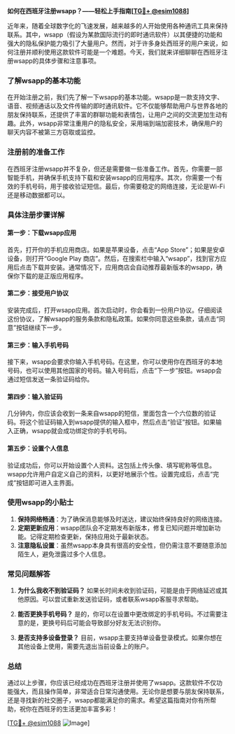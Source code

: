 **如何在西班牙注册wsapp？——轻松上手指南[[TG💪+ @esim1088](https://t.me/s/esim1088)]**

近年来，随着全球数字化的飞速发展，越来越多的人开始使用各种通讯工具来保持联系。其中，wsapp（假设为某款国际流行的即时通讯软件）以其便捷的功能和强大的隐私保护能力吸引了大量用户。然而，对于许多身处西班牙的用户来说，如何注册并顺利使用这款软件可能是一个难题。今天，我们就来详细聊聊在西班牙注册wsapp的具体步骤和注意事项。

### 了解wsapp的基本功能

在开始注册之前，我们先了解一下wsapp的基本功能。wsapp是一款支持文字、语音、视频通话以及文件传输的即时通讯软件。它不仅能够帮助用户与世界各地的朋友保持联系，还提供了丰富的群聊功能和表情包，让用户之间的交流更加生动有趣。此外，wsapp非常注重用户的隐私安全，采用端到端加密技术，确保用户的聊天内容不被第三方窃取或监控。

### 注册前的准备工作

在西班牙注册wsapp并不复杂，但还是需要做一些准备工作。首先，你需要一部智能手机，并确保手机支持下载和安装wsapp的应用程序。其次，你需要一个有效的手机号码，用于接收验证短信。最后，你需要稳定的网络连接，无论是Wi-Fi还是移动数据都可以。

### 具体注册步骤详解

#### 第一步：下载wsapp应用

首先，打开你的手机应用商店。如果是苹果设备，点击“App Store”；如果是安卓设备，则打开“Google Play 商店”。然后，在搜索栏中输入“wsapp”，找到官方应用后点击下载并安装。通常情况下，应用商店会自动推荐最新版本的wsapp，确保你下载的是正版应用程序。

#### 第二步：接受用户协议

安装完成后，打开wsapp应用。首次启动时，你会看到一份用户协议。仔细阅读这份协议，了解wsapp的服务条款和隐私政策。如果你同意这些条款，请点击“同意”按钮继续下一步。

#### 第三步：输入手机号码

接下来，wsapp会要求你输入手机号码。在这里，你可以使用你在西班牙的本地号码，也可以使用其他国家的号码。输入号码后，点击“下一步”按钮。wsapp会通过短信发送一条验证码给你。

#### 第四步：输入验证码

几分钟内，你应该会收到一条来自wsapp的短信，里面包含一个六位数的验证码。将这个验证码输入到wsapp提供的输入框中，然后点击“验证”按钮。如果输入正确，wsapp就会成功绑定你的手机号码。

#### 第五步：设置个人信息

验证成功后，你可以开始设置个人资料。这包括上传头像、填写昵称等信息。wsapp允许用户自定义自己的资料，以更好地展示个性。设置完成后，点击“完成”按钮即可进入主界面。

### 使用wsapp的小贴士

1. **保持网络畅通**：为了确保消息能够及时送达，建议始终保持良好的网络连接。
2. **定期更新应用**：wsapp团队会不定期发布新版本，修复已知问题并增加新功能。记得定期检查更新，保持应用处于最新状态。
3. **注意隐私设置**：虽然wsapp本身具有很高的安全性，但仍需注意不要随意添加陌生人，避免泄露过多个人信息。

### 常见问题解答

1. **为什么我收不到验证码？**
   如果长时间未收到验证码，可能是由于网络延迟或其他原因。可以尝试重新发送验证码，或者联系wsapp客服寻求帮助。

2. **能否更换手机号码？**
   是的，你可以在设置中更改绑定的手机号码。不过需要注意的是，更换号码后可能会导致部分好友无法识别你。

3. **是否支持多设备登录？**
   目前，wsapp主要支持单设备登录模式。如果你想在其他设备上使用，需要先退出当前设备上的账户。

### 总结

通过以上步骤，你应该已经成功在西班牙注册并使用了wsapp。这款软件不仅功能强大，而且操作简单，非常适合日常沟通使用。无论你是想要与朋友保持联系，还是寻找新的社交圈子，wsapp都能满足你的需求。希望这篇指南对你有所帮助，祝你在西班牙的生活更加丰富多彩！

[[TG💪+ @esim1088](https://t.me/s/esim1088) ![Image](https://i.postimg.cc/4NQfJmqS/Snipaste-2025-05-13-00-14-12.png)]